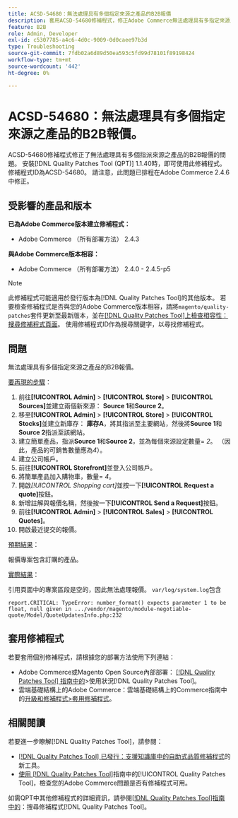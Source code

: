 ```yaml
---
title: ACSD-54680：無法處理具有多個指定來源之產品的B2B報價
description: 套用ACSD-54680修補程式，修正Adobe Commerce無法處理具有多指定來源之產品的B2B報價的問題。
feature: B2B
role: Admin, Developer
exl-id: c5307785-a4c6-4d0c-9009-0d0caee97b3d
type: Troubleshooting
source-git-commit: 7fdb02a6d89d50ea593c5fd99d78101f89198424
workflow-type: tm+mt
source-wordcount: '442'
ht-degree: 0%

---
```


# ACSD-54680：無法處理具有多個指定來源之產品的B2B報價。

ACSD-54680修補程式修正了無法處理具有多個指派來源之產品的B2B報價的問題。 安裝[!DNL Quality Patches Tool (QPT)] 1.1.40時，即可使用此修補程式。 修補程式ID為ACSD-54680。 請注意，此問題已排程在Adobe Commerce 2.4.6中修正。

## 受影響的產品和版本

**已為Adobe Commerce版本建立修補程式：**

* Adobe Commerce （所有部署方法） 2.4.3

**與Adobe Commerce版本相容：**

* Adobe Commerce （所有部署方法） 2.4.0 - 2.4.5-p5

>[!NOTE]
>
>此修補程式可能適用於發行版本為[!DNL Quality Patches Tool]的其他版本。 若要檢查修補程式是否與您的Adobe Commerce版本相容，請將`magento/quality-patches`套件更新至最新版本，並在[[!DNL Quality Patches Tool]上檢查相容性：搜尋修補程式頁面](https://experienceleague.adobe.com/tools/commerce-quality-patches/index.html)。 使用修補程式ID作為搜尋關鍵字，以尋找修補程式。

## 問題

無法處理具有多個指定來源之產品的B2B報價。

<u>要再現的步驟</u>：

1. 前往&#x200B;**[!UICONTROL Admin]** > **[!UICONTROL Store]** > **[!UICONTROL Sources]**&#x200B;並建立兩個新來源： **Source 1**&#x200B;和&#x200B;**Source 2**。
1. 移至&#x200B;**[!UICONTROL Admin]** > **[!UICONTROL Store]** > **[!UICONTROL Stocks]**&#x200B;並建立新庫存： **庫存A**，將其指派至主要網站，然後將&#x200B;**Source 1**&#x200B;和&#x200B;**Source 2**&#x200B;指派至該網站。
1. 建立簡單產品，指派&#x200B;**Source 1**&#x200B;和&#x200B;**Source 2**，並為每個來源設定數量= *2*。 （因此，產品的可銷售數量應為&#x200B;*4*）。
1. 建立公司帳戶。
1. 前往&#x200B;**[!UICONTROL Storefront]**&#x200B;並登入公司帳戶。
1. 將簡單產品加入購物車，數量= *4*。
1. 開啟&#x200B;*[!UICONTROL Shopping cart]*&#x200B;並按一下&#x200B;**[!UICONTROL Request a quote]**&#x200B;按鈕。
1. 新增註解與報價名稱，然後按一下&#x200B;**[!UICONTROL Send a Request]**&#x200B;按鈕。
1. 前往&#x200B;**[!UICONTROL Admin]** > **[!UICONTROL Sales]** > **[!UICONTROL Quotes]**。
1. 開啟最近提交的報價。

<u>預期結果</u>：

報價專案包含訂購的產品。

<u>實際結果</u>：

引用頁面中的專案區段是空的，因此無法處理報價。
`var/log/system.log`包含

```
report.CRITICAL: TypeError: number_format() expects parameter 1 to be float, null given in .../vendor/magento/module-negotiable-quote/Model/QuoteUpdatesInfo.php:232
```

## 套用修補程式

若要套用個別修補程式，請根據您的部署方法使用下列連結：

* Adobe Commerce或Magento Open Source內部部署： [[!DNL Quality Patches Tool] 指南中的](/help/tools/quality-patches-tool/usage.md)>使用狀況[!DNL Quality Patches Tool]。
* 雲端基礎結構上的Adobe Commerce：雲端基礎結構上的Commerce指南中的[升級和修補程式>套用修補程式](https://experienceleague.adobe.com/docs/commerce-cloud-service/user-guide/develop/upgrade/apply-patches.html)。

## 相關閱讀

若要進一步瞭解[!DNL Quality Patches Tool]，請參閱：

* [[!DNL Quality Patches Tool] 已發行：支援知識庫中的自助式品質修補程式](https://experienceleague.adobe.com/en/docs/commerce-operations/tools/quality-patches-tool/quality-patches-tool-to-self-serve-quality-patches)的新工具。
* [使用 [!DNL Quality Patches Tool]](/help/tools/quality-patches-tool/patches-available-in-qpt/check-patch-for-magento-issue-with-magento-quality-patches.md)指南中的[!UICONTROL Quality Patches Tool]，檢查您的Adobe Commerce問題是否有修補程式可用。


如需QPT中其他修補程式的詳細資訊，請參閱[[!DNL Quality Patches Tool]指南中的](https://experienceleague.adobe.com/tools/commerce-quality-patches/index.html)：搜尋修補程式[!DNL Quality Patches Tool]。
